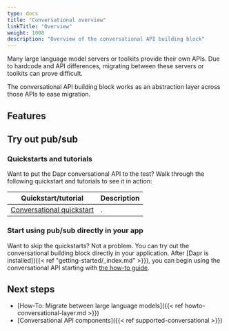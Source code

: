 ```yaml
---
type: docs
title: "Conversational overview"
linkTitle: "Overview"
weight: 1000
description: "Overview of the conversational API building block"
---
```


Many large language model servers or toolkits provide their own APIs. Due to hardcode and API differences, migrating between these servers or toolkits can prove difficult.

The conversational API building block works as an abstraction layer across those APIs to ease migration.

## Features


## Try out pub/sub

### Quickstarts and tutorials

Want to put the Dapr conversational API to the test? Walk through the following quickstart and tutorials to see it in action:

| Quickstart/tutorial | Description |
| ------------------- | ----------- |
| [Conversational quickstart](todo) | . |

### Start using pub/sub directly in your app

Want to skip the quickstarts? Not a problem. You can try out the conversational building block directly in your application. After [Dapr is installed]({{< ref "getting-started/_index.md" >}}), you can begin using the conversational API starting with [the how-to guide](todo).

## Next steps

- [How-To: Migrate between large language models]({{< ref howto-conversational-layer.md >}})
- [Conversational API components]({{< ref supported-conversational >}})
